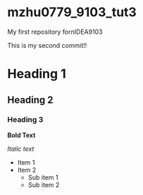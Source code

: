 # mzhu0779_9103_tut3
My first repository fornIDEA9103

This is my second commit!!
# Heading 1
## Heading 2
### Heading 3

**Bold Text**

*Italic text*

- Item 1
- Item 2
    - Sub item 1
    - Sub item 2